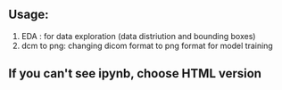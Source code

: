 
## Usage:
1. EDA : for data exploration (data distriution and bounding boxes)
2. dcm to png: changing dicom format to png format for model training

## If you can't see ipynb, choose HTML version
